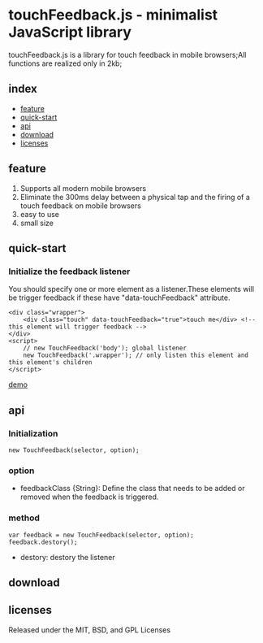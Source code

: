 # touchFeedback.js - minimalist JavaScript library

touchFeedback.js is a library for touch feedback in 
mobile browsers;All functions are realized only in 2kb;


## index

* [feature](#feature)
* [quick-start](#quick-start)
* [api](#api)
* [download](#download)
* [licenses](#licenses)

## feature

1. Supports all modern mobile browsers
2. Eliminate the 300ms delay between a physical tap and the firing of a touch feedback on mobile browsers
3. easy to use
4. small size

## quick-start

### Initialize the feedback listener

You should specify one or more element as a listener.These elements will be trigger feedback if these have "data-touchFeedback" attribute.

	<div class="wrapper">
        <div class="touch" data-touchFeedback="true">touch me</div> <!-- this element will trigger feedback -->
    </div>
	<script>
		// new TouchFeedback('body'); global listener
		new TouchFeedback('.wrapper'); // only listen this element and this element's children
	</script>

[demo]()


## api

### Initialization

	new TouchFeedback(selector, option);

### option

* feedbackClass {String}: Define the class that needs to be added or removed when the feedback is triggered.

### method

	var feedback = new TouchFeedback(selector, option);
	feedback.destory();

* destory: destory the listener

## download




## licenses

Released under the MIT, BSD, and GPL Licenses


	




